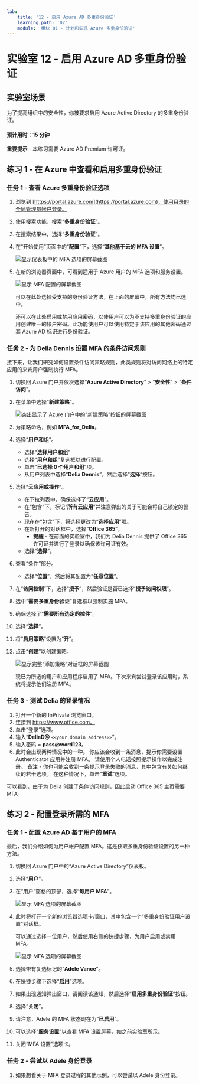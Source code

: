 ```yaml
---
lab:
    title: '12 - 启用 Azure AD 多重身份验证'
    learning path: '02'
    module: '模块 01 - 计划和实现 Azure 多重身份验证'
---
```


# 实验室 12 - 启用 Azure AD 多重身份验证

## 实验室场景

为了提高组织中的安全性，你被要求启用 Azure Active Directory 的多重身份验证。

#### 预计用时：15 分钟

**重要提示** - 本练习需要 Azure AD Premium 许可证。

## 练习 1 - 在 Azure 中查看和启用多重身份验证

### 任务 1 - 查看 Azure 多重身份验证选项

1. 浏览到 [https://portal.azure.com](https://portal.azure.com)，使用目录的全局管理员帐户登录。

2. 使用搜索功能，搜索“**多重身份验证**”。

3. 在搜索结果中，选择“**多重身份验证**”。

4. 在“开始使用”页面中的“**配置**”下，选择“**其他基于云的 MFA 设置**”。

    ![显示仪表板中的 MFA 选项的屏幕截图](./media/lp2-mod1-set-additional-mfa-settings.png)

5. 在新的浏览器页面中，可看到适用于 Azure 用户的 MFA 选项和服务设置。

    ![显示 MFA 配置的屏幕截图](./media/lp2-mod1-mfa-settings.png)

    可以在此处选择受支持的身份验证方法，在上面的屏幕中，所有方法均已选中。

    还可以在此处启用或禁用应用密码，以使用户可以为不支持多重身份验证的应用创建唯一的帐户密码。此功能使用户可以使用特定于该应用的其他密码通过其 Azure AD 标识进行身份验证。

### 任务 2 - 为 Delia Dennis 设置 MFA 的条件访问规则

接下来，让我们研究如何设置条件访问策略规则，此类规则将对访问网络上的特定应用的来宾用户强制执行 MFA。

1. 切换回 Azure 门户并依次选择“**Azure Active Directory**” > “**安全性**” > “**条件访问**”。

2. 在菜单中选择“**新建策略**”。

    ![突出显示了 Azure 门户中的“新建策略”按钮的屏幕截图](./media/lp2-mod1-azure-ad-conditional-access-policy.png)

3. 为策略命名，例如 **MFA_for_Delia**。

4. 选择“**用户和组**”。

    - 选择“**选择用户和组**”  
    - 选择“**用户和组**”复选框以进行配置。
    - 单击“**已选择 0 个用户和组**”项。
    - 从用户列表中选择“**Delia Dennis**”，然后选择“**选择**”按钮。

5. 选择“**云应用或操作**”。

    - 在下拉列表中，确保选择了“**云应用**”。
    - 在“包含”下，标记“**所有云应用**”并注意弹出的关于可能会将自己锁定的警告。 
    - 现在在“包含”下，将选择更改为“**选择应用**”项。
    - 在新打开的对话框中，选择“**Office 365**”。
        - **提醒** - 在前面的实验室中，我们为 Delia Dennis 提供了 Office 365 许可证并进行了登录以确保该许可证有效。
    - 选择“**选择**”。

6. 查看“条件”部分。

    - 选择“**位置**”，然后将其配置为“**任意位置**”。

7. 在“**访问控制**”下，选择“**授予**”，然后验证是否已选择“**授予访问权限**”。

8. 选中“**需要多重身份验证**”复选框以强制实施 MFA。

9. 确保选择了“**需要所有选定的控件**”。

10. 选择“**选择**”。

11. 将“**启用策略**”设置为“**开**”。

12. 点击“**创建**”以创建策略。

    ![显示完整“添加策略”对话框的屏幕截图](./media/lp2-mod1-conditional-access-new-policy-complete.png)

    现已为所选的用户和应用程序启用了 MFA。下次来宾尝试登录该应用时，系统将提示他们注册 MFA。

### 任务 3 - 测试 Delia 的登录情况

1. 打开一个新的 InPrivate 浏览窗口。
2. 连接到 https://www.office.com。
3. 单击“登录”选项。
4. 输入“**DeliaD@** `<<your domain address>>`”。
5. 输入密码 = **pass@word123**。
6. 此时会出现两种情况中的一种。  你应该会收到一条消息，提示你需要设置 Authenticator 应用并注册 MFA。  请使用个人电话按照提示操作以完成注册。  备注 - 你也可能会收到一条提示登录失败的消息，其中包含有关如何继续的若干选项。  在这种情况下，单击“**重试**”选项。

可以看到，由于为 Delia 创建了条件访问规则，因此启动 Office 365 主页需要 MFA。

## 练习 2 - 配置登录所需的 MFA

### 任务 1 - 配置 Azure AD 基于用户的 MFA

最后，我们介绍如何为用户帐户配置 MFA。这是获取多重身份验证设置的另一种方法。

1. 切换回 Azure 门户中的“Azure Active Directory”仪表板。

2. 选择“**用户**”。

3. 在“用户”窗格的顶部，选择“**每用户 MFA**”。

    ![显示 MFA 选项的屏幕截图](./media/lp2-mod1-users-mfa.png)

4. 此时将打开一个新的浏览器选项卡/窗口，其中包含一个“多重身份验证用户设置”对话框。

    可以通过选择一位用户，然后使用右侧的快捷步骤，为用户启用或禁用 MFA。

    ![显示 MFA 选项的屏幕截图](./media/lp2-mod1-mfa-service-settings-and-users.png)

5. 选择带有复选标记的“**Adele Vance**”。
6. 在快捷步骤下选择“**启用**”选项。
7. 如果出现通知弹出窗口，请阅读该通知，然后选择“**启用多重身份验证**”按钮。
8. 选择“**关闭**”。
9. 请注意，Adele 的 MFA 状态现在为“**已启用**”。
10. 可以选择“**服务设置**”以查看 MFA 设置屏幕，如之前实验室所示。
11. 关闭“MFA 设置”选项卡。

### 任务 2 - 尝试以 Adele 身份登录

1. 如果想看关于 MFA 登录过程的其他示例，可以尝试以 Adele 身份登录。
